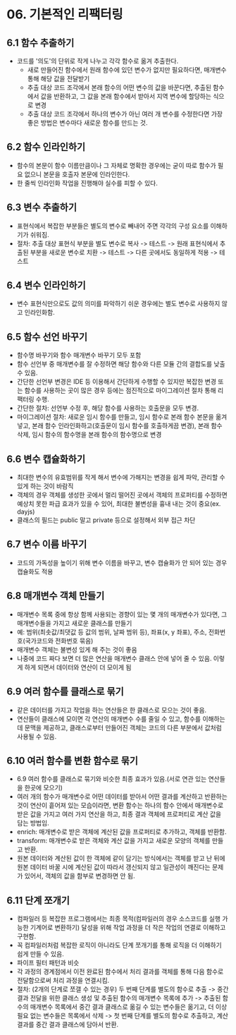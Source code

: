 # 06. 기본적인 리팩터링

## 6.1 함수 추출하기

- 코드를 '의도'의 단위로 작게 나누고 각각 함수로 옮겨 추출한다.
  * 새로 만들어진 함수에서 원래 함수에 있던 변수가 없지만 필요하다면, 매개변수 통해 해당 값을 전달받기
  * 추출 대상 코드 조각에서 본래 함수의 어떤 변수의 값을 바꾼다면, 추출된 함수에서 값을 반환하고, 그 값을 본래 함수에서 받아서 지역 변수에 할당하는 식으로 변경
  * 추출 대상 코드 조각에서 하나의 변수가 아닌 여러 개 변수를 수정한다면 가장 좋은 방법은 변수마다 새로운 함수를 만드는 것.

## 6.2 함수 인라인하기

- 함수의 본문이 함수 이름만큼이나 그 자체로 명확한 경우에는 굳이 따로 함수가 필요 없으니 본문을 호출자 본문에 인라인한다.
- 한 줄씩 인라인화 작업을 진행해야 실수를 피할 수 있다.

## 6.3 변수 추출하기

- 표현식에서 복잡한 부분들은 별도의 변수로 빼내어 주면 각각의 구성 요소를 이해하기가 쉬워짐.
- 절차: 추출 대상 표현식 부분을 별도 변수로 복사 -> 테스트 -> 원래 표현식에서 추출된 부분을 새로운 변수로 치환 -> 테스트 -> 다른 곳에서도 동일하게 적용 -> 테스트

## 6.4 변수 인라인하기

- 변수 표현식만으로도 값의 의미를 파악하기 쉬운 경우에는 별도 변수로 사용하지 않고 인라인화함.

## 6.5 함수 선언 바꾸기

- 함수명 바꾸기와 함수 매개변수 바꾸기 모두 포함
- 함수 선언부 중 매개변수를 잘 수정하면 해당 함수와 다른 모듈 간의 결합도를 낮출 수 있음.
- 간단한 선언부 변경은 IDE 등 이용해서 간단하게 수행할 수 있지만 복잡한 변경 또는 함수를 사용하는 곳이 많은 경우 등에는 점진적으로 마이그레이션 절차 통해 리팩터링 수행.
- 간단한 절차: 선언부 수정 후, 해당 함수를 사용하는 호출문을 모두 변경.
- 마이그레이션 절차: 새로운 임시 함수를 만들고, 임시 함수로 본래 함수 본문을 옮겨 넣고, 본래 함수 인라인화하고(호출문이 임시 함수를 호출하게끔 변경), 본래 함수 삭제, 임시 함수의 함수명을 본래 함수의 함수명으로 변경

## 6.6 변수 캡슐화하기

- 최대한 변수의 유효범위를 작게 해서 변수에 가해지는 변경을 쉽게 파악, 관리할 수 있게 하는 것이 바람직
- 객체의 경우 객체를 생성한 곳에서 멀리 떨어진 곳에서 객체의 프로퍼티를 수정하면 예상치 못한 파급 효과가 있을 수 있어, 최대한 불변성을 흉내 내는 것이 중요(ex. dayjs)
- 클래스의 필드는 public 말고 private 등으로 설정해서 외부 접근 차단

## 6.7 변수 이름 바꾸기

- 코드의 가독성을 높이기 위해 변수 이름을 바꾸고, 변수 캡슐화가 안 되어 있는 경우 캡슐화도 적용

## 6.8 매개변수 객체 만들기

- 매개변수 목록 중에 항상 함께 사용되는 경향이 있는 몇 개의 매개변수가 있다면, 그 매개변수들을 가지고 새로운 클래스를 만들기
- 예: 범위(최솟값/최댓값 등 값의 범위, 날짜 범위 등), 좌표(x, y 좌표), 주소, 전화번호(국가코드와 전화번호 묶음)
- 매개변수 객체는 불변성 있게 해 주는 것이 좋음
- 나중에 코드 짜다 보면 더 많은 연산을 매개변수 클래스 안에 넣어 줄 수 있음. 이렇게 하게 되면서 데이터와 연산이 더 모이게 됨

## 6.9 여러 함수를 클래스로 묶기

- 같은 데이터를 가지고 작업을 하는 연산들은 한 클래스로 모으는 것이 좋음.
- 연산들이 클래스에 모이면 각 연산의 매개변수 수를 줄일 수 있고, 함수를 이해하는 데 문맥을 제공하고, 클래스로부터 만들어진 객체는 코드의 다른 부분에서 값처럼 사용될 수 있음.

## 6.10 여러 함수를 변환 함수로 묶기

- 6.9 여러 함수를 클래스로 묶기와 비슷한 최종 효과가 있음.(서로 연관 있는 연산들을 한곳에 모으기)
- 여러 개의 함수가 매개변수로 어떤 데이터를 받아서 어떤 결과를 계산하고 반환하는 것이 연산이 흩어져 있는 모습이라면, 변환 함수는 하나의 함수 안에서 매개변수로 받은 값을 가지고 여러 가지 연산을 하고, 최종 결과 객체에 프로퍼티로 계산 값을 담는 방법임.
- enrich: 매개변수로 받은 객체에 계산된 값을 프로퍼티로 추가하고, 객체를 반환함.
- transform: 매개변수로 받은 객체와 계산 값을 가지고 새로운 모양의 객체를 만들고 반환.
- 원본 데이터와 계산된 값이 한 객체에 같이 담기는 방식에서는 객체를 받고 난 뒤에 원본 데이터 바꿀 시에 계산된 값이 따라서 갱신되지 않고 일관성이 깨진다는 문제가 있어서, 객체의 값을 함부로 변경하면 안 됨.

## 6.11 단계 쪼개기

- 컴파일러 등 복잡한 프로그램에서는 최종 목적(컴파일러의 경우 소스코드를 실행 가능한 기계어로 변환하기) 달성을 위해 작업 과정을 더 작은 작업의 연결로 이해하고 구현함.
- 꼭 컴파일러처럼 복잡한 로직이 아니라도 단계 쪼개기를 통해 로직을 더 이해하기 쉽게 만들 수 있음.
- 파이프 필터 패턴과 비슷
- 각 과정의 경계점에서 이전 완료된 함수에서 처리 결과를 객체를 통해 다음 함수로 전달함으로써 처리 과정을 연결시킴.
- 절차: (2개의 단계로 쪼갤 수 있는 경우) 두 번째 단계를 별도의 함수로 추출 -> 중간 결과 전달을 위한 클래스 생성 및 추출된 함수의 매개변수 목록에 추가 -> 추출된 함수의 매개변수 목록에서 중간 결과 클래스로 옮길 수 있는 변수들은 옮기고, 더 이상 필요 없는 변수들은 목록에서 삭제 -> 첫 번째 단계를 별도의 함수로 추출하고, 계산 결과를 중간 결과 클래스에 담아서 반환.
